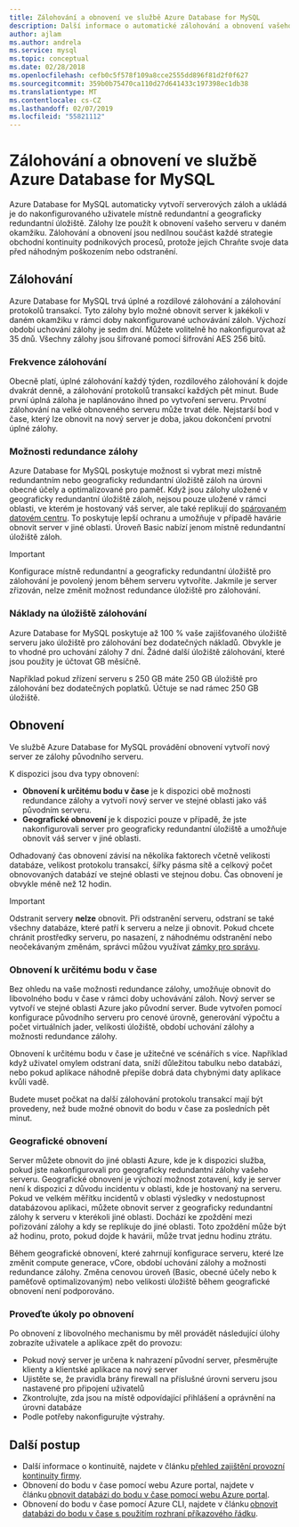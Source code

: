 ```yaml
---
title: Zálohování a obnovení ve službě Azure Database for MySQL
description: Další informace o automatické zálohování a obnovení vašeho serveru Azure Database for MySQL.
author: ajlam
ms.author: andrela
ms.service: mysql
ms.topic: conceptual
ms.date: 02/28/2018
ms.openlocfilehash: cefb0c5f578f109a8cce2555dd896f81d2f0f627
ms.sourcegitcommit: 359b0b75470ca110d27d641433c197398ec1db38
ms.translationtype: MT
ms.contentlocale: cs-CZ
ms.lasthandoff: 02/07/2019
ms.locfileid: "55821112"
---
```

# <a name="backup-and-restore-in-azure-database-for-mysql"></a>Zálohování a obnovení ve službě Azure Database for MySQL

Azure Database for MySQL automaticky vytvoří serverových záloh a ukládá je do nakonfigurovaného uživatele místně redundantní a geograficky redundantní úložiště. Zálohy lze použít k obnovení vašeho serveru v daném okamžiku. Zálohování a obnovení jsou nedílnou součást každé strategie obchodní kontinuity podnikových procesů, protože jejich Chraňte svoje data před náhodným poškozením nebo odstranění.

## <a name="backups"></a>Zálohování

Azure Database for MySQL trvá úplné a rozdílové zálohování a zálohování protokolů transakcí. Tyto zálohy bylo možné obnovit server k jakékoli v daném okamžiku v rámci doby nakonfigurované uchovávání záloh. Výchozí období uchování zálohy je sedm dní. Můžete volitelně ho nakonfigurovat až 35 dnů. Všechny zálohy jsou šifrované pomocí šifrování AES 256 bitů.

### <a name="backup-frequency"></a>Frekvence zálohování

Obecně platí, úplné zálohování každý týden, rozdílového zálohování k dojde dvakrát denně, a zálohování protokolů transakcí každých pět minut. Bude první úplná záloha je naplánováno ihned po vytvoření serveru. Prvotní zálohování na velké obnoveného serveru může trvat déle. Nejstarší bod v čase, který lze obnovit na nový server je doba, jakou dokončení prvotní úplné zálohy.

### <a name="backup-redundancy-options"></a>Možnosti redundance zálohy

Azure Database for MySQL poskytuje možnost si vybrat mezi místně redundantním nebo geograficky redundantní úložiště záloh na úrovni obecné účely a optimalizované pro paměť. Když jsou zálohy uložené v geograficky redundantní úložiště záloh, nejsou pouze uložené v rámci oblasti, ve kterém je hostovaný váš server, ale také replikují do [spárovaném datovém centru](https://docs.microsoft.com/azure/best-practices-availability-paired-regions). To poskytuje lepší ochranu a umožňuje v případě havárie obnovit server v jiné oblasti. Úroveň Basic nabízí jenom místně redundantní úložiště záloh.

> [!IMPORTANT]
> Konfigurace místně redundantní a geograficky redundantní úložiště pro zálohování je povolený jenom během serveru vytvoříte. Jakmile je server zřizován, nelze změnit možnost redundance úložiště pro zálohování.

### <a name="backup-storage-cost"></a>Náklady na úložiště zálohování

Azure Database for MySQL poskytuje až 100 % vaše zajišťovaného úložiště serveru jako úložiště pro zálohování bez dodatečných nákladů. Obvykle je to vhodné pro uchování zálohy 7 dní. Žádné další úložiště zálohování, které jsou použity je účtovat GB měsíčně.

Například pokud zřízení serveru s 250 GB máte 250 GB úložiště pro zálohování bez dodatečných poplatků. Účtuje se nad rámec 250 GB úložiště.

## <a name="restore"></a>Obnovení

Ve službě Azure Database for MySQL provádění obnovení vytvoří nový server ze zálohy původního serveru.

K dispozici jsou dva typy obnovení:

- **Obnovení k určitému bodu v čase** je k dispozici obě možnosti redundance zálohy a vytvoří nový server ve stejné oblasti jako váš původním serveru.
- **Geografické obnovení** je k dispozici pouze v případě, že jste nakonfigurovali server pro geograficky redundantní úložiště a umožňuje obnovit váš server v jiné oblasti.

Odhadovaný čas obnovení závisí na několika faktorech včetně velikosti databáze, velikost protokolu transakcí, šířky pásma sítě a celkový počet obnovovaných databází ve stejné oblasti ve stejnou dobu. Čas obnovení je obvykle méně než 12 hodin.

> [!IMPORTANT]
> Odstranit servery **nelze** obnovit. Při odstranění serveru, odstraní se také všechny databáze, které patří k serveru a nelze ji obnovit. Pokud chcete chránit prostředky serveru, po nasazení, z náhodnému odstranění nebo neočekávaným změnám, správci můžou využívat [zámky pro správu](https://docs.microsoft.com/en-us/azure/azure-resource-manager/resource-group-lock-resources).

### <a name="point-in-time-restore"></a>Obnovení k určitému bodu v čase

Bez ohledu na vaše možnosti redundance zálohy, umožňuje obnovit do libovolného bodu v čase v rámci doby uchovávání záloh. Nový server se vytvoří ve stejné oblasti Azure jako původní server. Bude vytvořen pomocí konfigurace původního serveru pro cenové úrovně, generování výpočtu a počet virtuálních jader, velikosti úložiště, období uchování zálohy a možnosti redundance zálohy.

Obnovení k určitému bodu v čase je užitečné ve scénářích s více. Například když uživatel omylem odstraní data, sníží důležitou tabulku nebo databázi, nebo pokud aplikace náhodně přepíše dobrá data chybnými daty aplikace kvůli vadě.

Budete muset počkat na další zálohování protokolu transakcí mají být provedeny, než bude možné obnovit do bodu v čase za posledních pět minut.

### <a name="geo-restore"></a>Geografické obnovení

Server můžete obnovit do jiné oblasti Azure, kde je k dispozici služba, pokud jste nakonfigurovali pro geograficky redundantní zálohy vašeho serveru. Geografické obnovení je výchozí možnost zotavení, kdy je server není k dispozici z důvodu incidentu v oblasti, kde je hostovaný na serveru. Pokud ve velkém měřítku incidentů v oblasti výsledky v nedostupnost databázovou aplikaci, můžete obnovit server z geograficky redundantní zálohy k serveru v kterékoli jiné oblasti. Dochází ke zpoždění mezi pořizování zálohy a kdy se replikuje do jiné oblasti. Toto zpoždění může být až hodinu, proto, pokud dojde k havárii, může trvat jednu hodinu ztrátu.

Během geografické obnovení, které zahrnují konfigurace serveru, které lze změnit compute generace, vCore, období uchování zálohy a možnosti redundance zálohy. Změna cenovou úroveň (Basic, obecné účely nebo k paměťově optimalizovaným) nebo velikosti úložiště během geografické obnovení není podporováno.

### <a name="perform-post-restore-tasks"></a>Proveďte úkoly po obnovení

Po obnovení z libovolného mechanismu by měl provádět následující úlohy zobrazíte uživatele a aplikace zpět do provozu:

- Pokud nový server je určena k nahrazení původní server, přesměrujte klienty a klientské aplikace na nový server
- Ujistěte se, že pravidla brány firewall na příslušné úrovni serveru jsou nastavené pro připojení uživatelů
- Zkontrolujte, zda jsou na místě odpovídající přihlášení a oprávnění na úrovni databáze
- Podle potřeby nakonfigurujte výstrahy.

## <a name="next-steps"></a>Další postup

- Další informace o kontinuitě, najdete v článku [přehled zajištění provozní kontinuity firmy](concepts-business-continuity.md).
- Obnovení do bodu v čase pomocí webu Azure portal, najdete v článku [obnovit databázi do bodu v čase pomocí webu Azure portal](howto-restore-server-portal.md).
- Obnovení do bodu v čase pomocí Azure CLI, najdete v článku [obnovit databázi do bodu v čase s použitím rozhraní příkazového řádku](howto-restore-server-cli.md).
